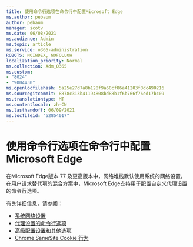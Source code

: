 ```yaml
---
title: 使用命令行选项在命令行中配置Microsoft Edge
ms.author: pebaum
author: pebaum
manager: scotv
ms.date: 06/08/2021
ms.audience: Admin
ms.topic: article
ms.service: o365-administration
ROBOTS: NOINDEX, NOFOLLOW
localization_priority: Normal
ms.collection: Adm_O365
ms.custom:
- "8024"
- "9004430"
ms.openlocfilehash: 5a25e27d7a8b128f9a60cf86a41203f8dc490216
ms.sourcegitcommit: 8878c313b41194808bd88b1f6b766f76ed17bc09
ms.translationtype: MT
ms.contentlocale: zh-CN
ms.lasthandoff: 06/09/2021
ms.locfileid: "52854017"
---
```

# <a name="use-command-line-options-to-configure-proxy-settings-in-microsoft-edge"></a>使用命令行选项在命令行中配置Microsoft Edge

在Microsoft Edge版本 77 及更高版本中，网络堆栈默认使用系统的网络设置。 在用户请求替代项的混合方案中，Microsoft Edge支持用于配置自定义代理设置的命令行选项。 

有关详细信息，请参阅：

- [系统网络设置](/deployedge/edge-learnmore-cmdline-options-proxy-settings#system-network-settings)
- [代理设置的命令行选项](/deployedge/edge-learnmore-cmdline-options-proxy-settings#system-network-settings)
- [高级配置设置和其他选项](https://go.microsoft.com/fwlink/?linkid=2134293)
- [Chrome SameSite Cookie 行为](/office365/troubleshoot/miscellaneous/chrome-behavior-affects-applications)